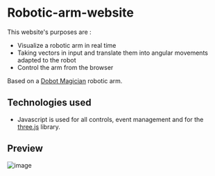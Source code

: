 # Robotic-arm-website

This website's purposes are : 
- Visualize a robotic arm in real time
- Taking vectors in input and translate them into angular movements adapted to the robot
- Control the arm from the browser

Based on a [Dobot Magician](https://www.dobot.cc/dobot-magician/product-overview.html) robotic arm.

## Technologies used

- Javascript is used for all controls, event management and for the [three.js](https://threejs.org/) library. 

## Preview 

![image](https://user-images.githubusercontent.com/79083274/141349074-410b6c63-0264-422d-823e-e7b48803c488.png)
